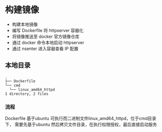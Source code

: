 # 构建镜像
- 构建本地镜像
- 编写 Dockerfile 将  httpserver 容器化
- 将镜像推送至 docker 官方镜像仓库
- 通过 docker 命令本地启动 httpserver
- 通过 nsenter 进入容器查看 IP 配置

## 本地目录
```shell
.
├── Dockerfile
└── cmd
  └── linux_amd64_httpd
1 directory, 2 files
```
### 流程
Dockerfile 基于ubuntu 可执行而二进制文件linux_amd64_httpd，位于cmd目录下，
需要先基于ubuntu 然后拷贝文件目录，在执行权限授权，最后直接启动服务



